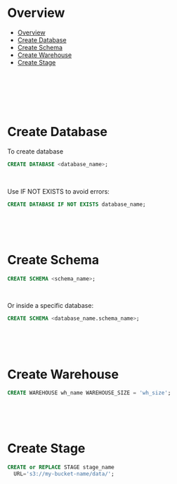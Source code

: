 # Overview

- [Overview](#overview)
- [Create Database](#create-database)
- [Create Schema](#create-schema)
- [Create Warehouse](#create-warehouse)
- [Create Stage](#create-stage)

&nbsp;

&nbsp;

&nbsp;

# Create Database

To create database

```sql
CREATE DATABASE <database_name>;
```

&nbsp;

Use IF NOT EXISTS to avoid errors:

```sql
CREATE DATABASE IF NOT EXISTS database_name;
```

&nbsp;

&nbsp;

# Create Schema

```sql
CREATE SCHEMA <schema_name>;
```

&nbsp;

Or inside a specific database:

```sql
CREATE SCHEMA <database_name.schema_name>;
```

&nbsp;

&nbsp;

# Create Warehouse

```sql
CREATE WAREHOUSE wh_name WAREHOUSE_SIZE = 'wh_size';
```

&nbsp;

&nbsp;

# Create Stage

```sql
CREATE or REPLACE STAGE stage_name
  URL='s3://my-bucket-name/data/';
```

&nbsp;

&nbsp;

&nbsp;
